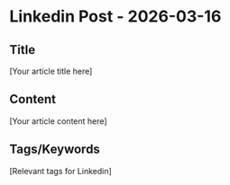 # Linkedin Post - 2026-03-16

## Title
[Your article title here]

## Content
[Your article content here]

## Tags/Keywords
[Relevant tags for Linkedin]
